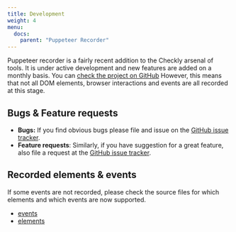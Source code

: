 ```yaml
---
title: Development
weight: 4
menu:
  docs:
    parent: "Puppeteer Recorder"
---
```


Puppeteer recorder is a fairly recent addition to the Checkly arsenal of tools. 
It is under active development and new features are added on a monthly basis. You can [check the project on GitHub](https://github.com/checkly/puppeteer-recorder)
However, this means that not all DOM elements, browser interactions and events are all recorded at this stage.

## Bugs & Feature requests

- **Bugs:** If you find obvious bugs please file and issue on the [GitHub issue tracker](https://github.com/checkly/puppeteer-recorder/issues).  
- **Feature requests**: Similarly, if you have suggestion for a great feature, also file a request at the [GitHub issue tracker](https://github.com/checkly/puppeteer-recorder/issues).

## Recorded elements & events

If some events are not recorded, please check the source files for which elements and which events are now supported.


- [events](https://github.com/checkly/puppeteer-recorder/blob/master/src/code-generator/dom-events-to-record.js)
- [elements](https://github.com/checkly/puppeteer-recorder/blob/master/src/code-generator/elements-to-bind-to.js)
